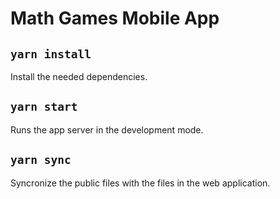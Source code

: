 # Math Games Mobile App

## `yarn install`

Install the needed dependencies.

## `yarn start`

Runs the app server in the development mode.

## `yarn sync`

Syncronize the public files with the files in the web application.
